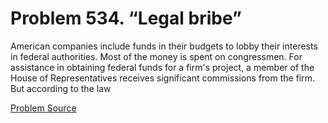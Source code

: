# Problem 534. “Legal bribe”

American companies include funds in their budgets to lobby their interests in federal authorities. Most of the money is spent on congressmen. For assistance in obtaining federal funds for a firm's project, a member of the House of Representatives receives significant commissions from the firm. But according to the law

[Problem Source](https://www.trizland.ru/tasks/1515/)